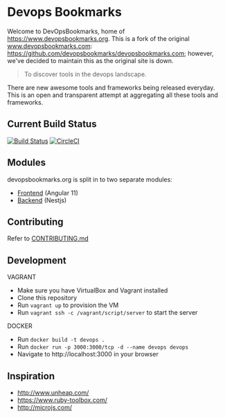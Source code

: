 # Devops Bookmarks

Welcome to DevOpsBookmarks, home of https://www.devopsbookmarks.org. This is a fork of the original www.devopsbookmarks.com: https://github.com/devopsbookmarks/devopsbookmarks.com; however, we've decided to maintain this as the original site is down.

> To discover tools in the devops landscape.

There are new awesome tools and frameworks being released everyday.
This is an open and transparent attempt at aggregating all these tools
and frameworks.

## Current Build Status

[![Build Status](https://api.travis-ci.org/devopsbookmarks/devopsbookmarks.com.svg?branch=master)](https://travis-ci.org/github/devopsbookmarks/devopsbookmarks.com)
[![CircleCI](https://circleci.com/gh/zigsphere/devopsbookmarks.org.svg?style=shield)](https://circleci.com/gh/zigsphere/devopsbookmarks.org)

## Modules

devopsbookmarks.org is split in to two separate modules:

* [Frontend](https://github.com/devopsbookmarks-org/devopsbookmarks-frontend) (Angular 11)
* [Backend](https://github.com/devopsbookmarks-org/devopsbookmarks-backend.git) (Nestjs)

## Contributing

Refer to [CONTRIBUTING.md](https://github.com/devopsbookmarks-org/devopsbookmarks.org/blob/main/CONTRIBUTING.md)

## Development

VAGRANT
* Make sure you have VirtualBox and Vagrant installed
* Clone this repository
* Run `vagrant up` to provision the VM
* Run `vagrant ssh -c /vagrant/script/server` to start the server

DOCKER
* Run `docker build -t devops .`
* Run `docker run -p 3000:3000/tcp -d --name devops devops`
* Navigate to http://localhost:3000 in your browser

## Inspiration

* http://www.unheap.com/
* https://www.ruby-toolbox.com/
* http://microjs.com/
